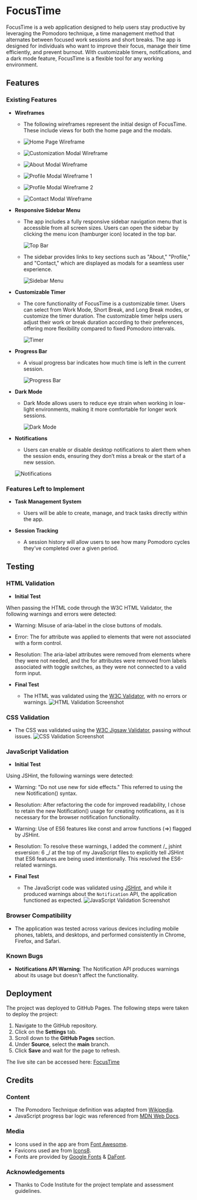# FocusTime

FocusTime is a web application designed to help users stay productive by leveraging the Pomodoro technique, a time management method that alternates between focused work sessions and short breaks. The app is designed for individuals who want to improve their focus, manage their time efficiently, and prevent burnout. With customizable timers, notifications, and a dark mode feature, FocusTime is a flexible tool for any working environment.

## Features

### Existing Features

- **Wireframes**

  - The following wireframes represent the initial design of FocusTime. These include views for both the home page and the modals.

  - ![Home Page Wireframe](./assets/images/wireframes/home_page.png)

  - ![Customization Modal Wireframe](./assets/images/wireframes/customization_modal.png)

  - ![About Modal Wireframe](./assets/images/wireframes/about_modal.png)

  - ![Profile Modal Wireframe 1](./assets/images/wireframes/profile_modal_sign_in.png)

  - ![Profile Modal Wireframe 2](./assets/images/wireframes/profile_modal_sign_up.png)

  - ![Contact Modal Wireframe](./assets/images/wireframes/contact_modal.png)

- **Responsive Sidebar Menu**

  - The app includes a fully responsive sidebar navigation menu that is accessible from all screen sizes. Users can open the sidebar by clicking the menu icon (hamburger icon) located in the top bar.

    ![Top Bar](./assets/images/media/focus_time_header.PNG)

  - The sidebar provides links to key sections such as "About," "Profile," and "Contact," which are displayed as modals for a seamless user experience.

    ![Sidebar Menu](./assets/images/media/focus_time_sidebar.PNG)

- **Customizable Timer**

  - The core functionality of FocusTime is a customizable timer. Users can select from Work Mode, Short Break, and Long Break modes, or customize the timer duration. The customizable timer helps users adjust their work or break duration according to their preferences, offering more flexibility compared to fixed Pomodoro intervals.

    ![Timer](./assets/images/media/focus_time_timer.PNG)

- **Progress Bar**

  - A visual progress bar indicates how much time is left in the current session.

    ![Progress Bar](./assets/images/media/focus_time_progress_bar.PNG)

- **Dark Mode**

  - Dark Mode allows users to reduce eye strain when working in low-light environments, making it more comfortable for longer work sessions.

    ![Dark Mode](./assets/images/media/focus_time_dark_mode.PNG)

- **Notifications**

  - Users can enable or disable desktop notifications to alert them when the session ends, ensuring they don’t miss a break or the start of a new session.

  ![Notifications](./assets/images/media/focus_time_notifications.PNG)

### Features Left to Implement

- **Task Management System**

  - Users will be able to create, manage, and track tasks directly within the app.

- **Session Tracking**
  - A session history will allow users to see how many Pomodoro cycles they’ve completed over a given period.

## Testing

### HTML Validation

- **Initial Test**

When passing the HTML code through the W3C HTML Validator, the following warnings and errors were detected:

- Warning: Misuse of aria-label in the close buttons of modals.
- Error: The for attribute was applied to elements that were not associated with a form control.
- Resolution: The aria-label attributes were removed from elements where they were not needed, and the for attributes were removed from labels associated with toggle switches, as they were not connected to a valid form input.

- **Final Test**
  - The HTML was validated using the [W3C Validator](https://validator.w3.org/), with no errors or warnings.
    ![HTML Validation Screenshot](./assets/images/testing/html/html_second_test.PNG)

### CSS Validation

- The CSS was validated using the [W3C Jigsaw Validator](https://jigsaw.w3.org/css-validator/), passing without issues.
  ![CSS Validation Screenshot](./assets/images/testing/css/css_first_test.PNG)

### JavaScript Validation

- **Initial Test**

Using JSHint, the following warnings were detected:

- Warning: "Do not use new for side effects." This referred to using the new Notification() syntax.
- Resolution: After refactoring the code for improved readability, I chose to retain the new Notification() usage for creating notifications, as it is necessary for the browser notification functionality.
- Warning: Use of ES6 features like const and arrow functions (=>) flagged by JSHint.
- Resolution: To resolve these warnings, I added the comment /_ jshint esversion: 6 _/ at the top of my JavaScript files to explicitly tell JSHint that ES6 features are being used intentionally. This resolved the ES6-related warnings.

- **Final Test**
  - The JavaScript code was validated using [JSHint](https://jshint.com/), and while it produced warnings about the `Notification` API, the application functioned as expected.
    ![JavaScript Validation Screenshot](./assets/images/testing/js/js_third_test_01.PNG)

### Browser Compatibility

- The application was tested across various devices including mobile phones, tablets, and desktops, and performed consistently in Chrome, Firefox, and Safari.

### Known Bugs

- **Notifications API Warning**: The Notification API produces warnings about its usage but doesn't affect the functionality.

## Deployment

The project was deployed to GitHub Pages. The following steps were taken to deploy the project:

1. Navigate to the GitHub repository.
2. Click on the **Settings** tab.
3. Scroll down to the **GitHub Pages** section.
4. Under **Source**, select the **main** branch.
5. Click **Save** and wait for the page to refresh.

The live site can be accessed here: [FocusTime](https://merrick101.github.io/focustime/)

## Credits

### Content

- The Pomodoro Technique definition was adapted from [Wikipedia](https://en.wikipedia.org/wiki/Pomodoro_Technique).
- JavaScript progress bar logic was referenced from [MDN Web Docs](https://developer.mozilla.org/en-US/docs/Web/API/Canvas_API/Tutorial/Basic_animations).

### Media

- Icons used in the app are from [Font Awesome](https://fontawesome.com/).
- Favicons used are from [Icons8](https://icons8.com/).
- Fonts are provided by [Google Fonts](https://fonts.google.com/) & [DaFont](https://www.dafont.com/).

### Acknowledgements

- Thanks to Code Institute for the project template and assessment guidelines.
